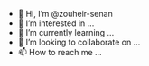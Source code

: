 - 👋 Hi, I’m @zouheir-senan
- 👀 I’m interested in ...
- 🌱 I’m currently learning ...
- 💞️ I’m looking to collaborate on ...
- 📫 How to reach me ...

<!---
zouheir-senan/zouheir-senan is a ✨ special ✨ repository because its `README.md` (this file) appears on your GitHub profile.
You can click the Preview link to take a look at your changes.
--->
